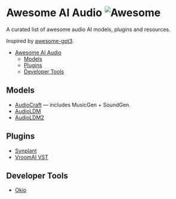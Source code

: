 # Awesome AI Audio 	![Awesome](https://cdn.rawgit.com/sindresorhus/awesome/d7305f38d29fed78fa85652e3a63e154dd8e8829/media/badge.svg)

A curated list of awesome audio AI models, plugins and resources.

Inspired by [awesome-gpt3](https://github.com/mikhail-bot/awesome-gpt3).

- [Awesome AI Audio](#awesome-ai-audio)
    - [Models](#models)
    - [Plugins](#plugins)
	- [Developer Tools](#developer-tools)

## Models

- [AudioCraft](https://audiocraft.metademolab.com/) — includes MusicGen + SoundGen.
- [AudioLDM](https://audioldm.github.io/)
- [AudioLDM2](https://audioldm.github.io/audioldm2/)

## Plugins

- [Synplant](https://soniccharge.com/synplant)
- [VroomAI VST](https://github.com/vroomai/vst)

## Developer Tools

- [Okio](https://okio.ai/)

